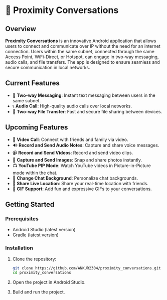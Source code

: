 # 📡 Proximity Conversations

## Overview

**Proximity Conversations** is an innovative Android application that allows users to connect and communicate over IP without the need for an internet connection. Users within the same subnet, connected through the same Access Point, WiFi-Direct, or Hotspot, can engage in two-way messaging, audio calls, and file transfers. The app is designed to ensure seamless and secure communication in local networks.

## Current Features

- 💬 **Two-way Messaging**: Instant text messaging between users in the same subnet.
- 📞 **Audio Call**: High-quality audio calls over local networks.
- 📁 **Two-way File Transfer**: Fast and secure file sharing between devices.

## Upcoming Features

- 🎥 **Video Call**: Connect with friends and family via video.
- 🔊 **Record and Send Audio Notes**: Capture and share voice messages.
- 📹 **Record and Send Videos**: Record and send video clips.
- 📸 **Capture and Send Images**: Snap and share photos instantly.
- 📺 **YouTube PIP Mode**: Watch YouTube videos in Picture-in-Picture mode within the chat.
- 🎨 **Change Chat Background**: Personalize chat backgrounds.
- 📍 **Share Live Location**: Share your real-time location with friends.
- 🎉 **GIF Support**: Add fun and expressive GIFs to your conversations.


## Getting Started

### Prerequisites

- Android Studio (latest version)
- Gradle (latest version)

### Installation

1. Clone the repository:

    ```bash
    git clone https://github.com/ANKUR2304/proximity_conversations.git
    cd proximity_conversations
    ```

2. Open the project in Android Studio.

3. Build and run the project.

